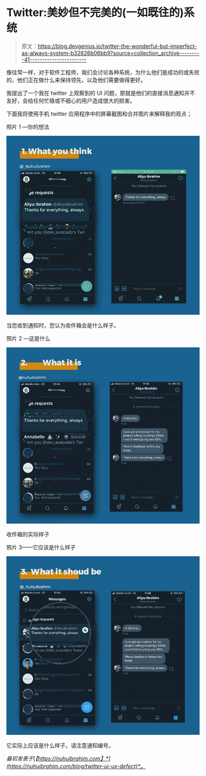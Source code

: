 # Twitter:美妙但不完美的(一如既往的)系统

> 原文：<https://blog.devgenius.io/twitter-the-wonderful-but-imperfect-as-always-system-b32826b06bb9?source=collection_archive---------41----------------------->

像往常一样，对于软件工程师，我们会讨论各种系统，为什么他们是成功的或失败的，他们正在做什么来保持领先，以及他们需要做得更好。

我提出了一个我在 twitter 上观察到的 UI 问题，那就是他们的直接消息通知并不友好，会给任何忙碌或不细心的用户造成很大的损害。

下面我将使用手机 twitter 应用程序中的屏幕截图和合并图片来解释我的观点；

照片 1 —你的想法

![](img/3dd7761faaae7d55e5d73d85d3f8563f.png)

当您收到通知时，您认为收件箱会是什么样子。

照片 2 —这是什么

![](img/38e2ee465171238b289a4ca638f45523.png)

收件箱的实际样子

照片 3——它应该是什么样子

![](img/917e24e4eb50a8a5cb6e944239849ba7.png)

它实际上应该是什么样子。请注意通知编号。

*最初发表于*[*【https://nuhuibrahim.com】*](https://nuhuibrahim.com/blog/twitter-ui-ux-defect)*。*